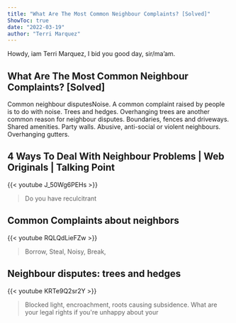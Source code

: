 ```yaml
---
title: "What Are The Most Common Neighbour Complaints? [Solved]"
ShowToc: true 
date: "2022-03-19"
author: "Terri Marquez" 
---
```


Howdy, iam Terri Marquez, I bid you good day, sir/ma’am.
## What Are The Most Common Neighbour Complaints? [Solved]
Common neighbour disputesNoise. A common complaint raised by people is to do with noise. 
 Trees and hedges. Overhanging trees are another common reason for neighbour disputes. 
 Boundaries, fences and driveways. 
 Shared amenities. 
 Party walls. 
 Abusive, anti-social or violent neighbours. 
 Overhanging gutters.

## 4 Ways To Deal With Neighbour Problems | Web Originals | Talking Point
{{< youtube J_50Wg6PEHs >}}
>Do you have reculcitrant 

## Common Complaints about neighbors
{{< youtube RQLQdLieFZw >}}
>Borrow, Steal, Noisy, Break, 

## Neighbour disputes: trees and hedges
{{< youtube KRTe9Q2sr2Y >}}
>Blocked light, encroachment, roots causing subsidence. What are your legal rights if you're unhappy about your 

